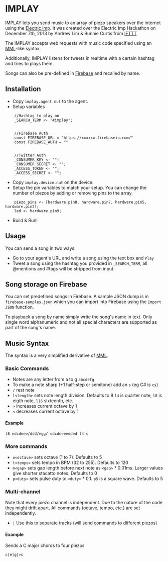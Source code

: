 # IMPLAY

IMPLAY lets you send music to an array of piezo speakers over the internet
using the [Electric Imp](http://electricimp.com).  It was created over the
Electric Imp Hackathon on December 7th, 2013 by Andrew Lim & Bunnie Curtis
from [IFTTT](http://ifttt.com)

The IMPLAY accepts web requests with music code specified using an 
[MML](http://en.wikipedia.org/wiki/Music_Macro_Language)-like syntax.

Additionally, IMPLAY listens for tweets in realtime with a certain hashtag
and tries to plays them.

Songs can also be pre-defined in [Firebase](https://www.firebase.com) and recalled by name.

## Installation

* Copy `implay.agent.nut` to the agent.
* Setup variables

```
    //Hashtag to play on
    _SEARCH_TERM <- "#implay";
    

    //Firebase Auth
    const FIREBASE_URL = "https://xxxxxx.firebaseio.com/"
    const FIREBASE_AUTH = ""


    //Twitter Auth
    _CONSUMER_KEY <- "";
    _CONSUMER_SECRET <- "";
    _ACCESS_TOKEN <- "";
    _ACCESS_SECRET <- "";
```

* Copy `implay.device.nut` on the device.
* Setup the pin variables to match your setup.
   You can change the number of piezos by adding or removing pins to the array.

```
    piezo_pins <- [hardware.pin8, hardware.pin7, hardware.pin5, hardware.pin2];
    led <- hardware.pin9;
```


* Build & Run!

## Usage

You can send a song in two ways:

* Go to your agent's URL and write a song using the text box and `Play`
* Tweet a song using the hashtag you provided in `_SEARCH_TERM`,
   all @mentions and #tags will be stripped from input.

## Song storage on Firebase

You can set predefined songs in Firebase.  A sample JSON dump is in 
`firebase-samples.json` which you can import into Firebase using the
`Import JSON` function.

To playback a song by name simply write the song's name in text.
Only single word alphanumeric and not all special characters are supported
as part of the song's name.

## Music Syntax

The syntax is a very simplified derivative of [MML](http://en.wikipedia.org/wiki/Music_Macro_Language).

### Basic Commands

* Notes are any letter from a to g `abcdefg`
* To make a note sharp (+1 half-step or semitone) add an `s` (eg C# is `cs`)
* `/` rest note
* `l<length>` sets note length division. Defaults to 8
  `l4` is quarter note, `l8` is eigth note, `l16` sixteenth, etc.
* `>` increases current octave by 1
* `<` decreases current octave by 1

#### Example

`l8 edcdeee/ddd/egg/ edcdeeeedded l4 c`

### More commands

* `o<octave>` sets octave (1 to 7). Defaults to 5
* `t<tempo>` sets tempo in BPM (32 to 255). Defaults to 120
* `m<gap>` sets gap length before next note as `<gap>` * 0.01ms.
  Larger values give shorter stacatto notes. Defaults to 0
* `p<duty>` sets pulse duty to `<duty>` * 0.1.
  `p5` is a square wave. Defaults to 5

### Multi-channel

Note that every piezo channel is independent.  Due to the
nature of the code they might drift apart. All commands
(octave, tempo, etc.) are set independently.

* `|` Use this to separate tracks (will send commands to different piezos)

#### Example

Sends a C major chords to four piezos

`c|e|g|>c`
